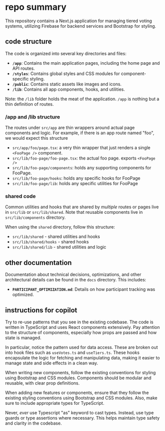 # repo summary

This repository contains a Next.js application for managing tiered voting systems, utilizing Firebase for backend services and Bootstrap for styling.

## code structure

The code is organized into several key directories and files:

- **`/app`**: Contains the main application pages, including the home page and API routes.
- **`/styles`**: Contains global styles and CSS modules for component-specific styling.
- **`/public`**: Contains static assets like images and icons.
- **`/lib`**: Contains all app components, hooks, and utilities.

Note: the `/lib` folder holds the meat of the application. `/app` is nothing but a
thin definition of routes.

### /app and /lib structure

The routes under `src/app` are thin wrappers around actual page components and logic.
For example, if there is an app route named "foo", we would expect this structure

- `src/app/foo/page.tsx`: a very thin wrapper that just renders a single `<FooPage />` component.
- `src/lib/foo-page/foo-page.tsx`: the actual foo page. exports `<FooPage />`
- `src/lib/foo-page/components`: holds any supporting components for FooPage.
- `src/lib/foo-page/hooks`: holds any specific hooks for FooPage
- `src/lib/foo-page/lib`: holds any specific utilities for FooPage

### shared code

Common utilities and hooks that are shared by _multiple_ routes or pages live in `src/lib` or `src/lib/shared`.
Note that reusable components live in `src/lib/components` directory.

When using the `shared` directory, follow this structure:

- `src/lib/shared` - shared utilities and hooks
- `src/lib/shared/hooks` - shared hooks
- `src/lib/shared/lib` - shared utilities and logic

## other documentation

Documentation about technical decisions, optimizations, and other architectural details can be found in the `docs` directory. This includes:

- **`PARTICIPANT_OPTIMIZATION.md`**: Details on how participant tracking was optimized.

## instructions for copilot

Try to re-use patterns that you see in the existing codebase. The code is written in TypeScript and uses React components extensively. Pay attention to the structure of components, especially how props are passed and how state is managed.

In particular, notice the pattern used for data access. These are broken out into hook files
such as `useVotes.ts` and `useTiers.ts`. These hooks encapsulate the logic for fetching and manipulating data, making it easier to manage state and side effects in a clean way.

When writing new components, follow the existing conventions for styling using Bootstrap and CSS modules. Components should be modular and reusable, with clear prop definitions.

When adding new features or components, ensure that they follow the existing styling conventions using Bootstrap and CSS modules. Also, make sure to include appropriate types for TypeScript.

Never, _ever_ use Typescript "as" keyword to cast types. Instead, use type guards or type assertions where necessary. This helps maintain type safety and clarity in the codebase.
